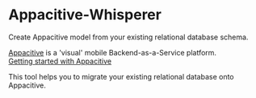 Appacitive-Whisperer
====================

Create Appacitive model from your existing relational database schema.

[Appacitive](http://www.appacitive.com) is a 'visual' mobile Backend-as-a-Service platform.<br />
[Getting started with Appacitive](http://appacitive.com/getting-started-with-appacitive/)

This tool helps you to migrate your existing relational database onto Appacitive.

